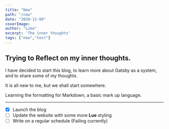 ```yaml
---
title: "New"
path: "/new"
date: "2020-12-09"
coverImage: 
author: "Luke"
excerpt: 'The inner thoughts'
tags: ["new","test"]
---
```


## Trying to Reflect on my inner thoughts.

I have decided to start this blog, to learn more about Gatsby as a system, and to share some of my thoughts.

It is all new to me, but we shall start somewhere.

Learning the formatting for Markdown, a basic mark up language.

---

- [x] Launch the blog
- [ ] Update the website with some more **Lue** styling
- [ ] Write on a regular schedule (Failing currently)